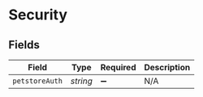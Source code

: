 # Security


## Fields

| Field              | Type               | Required           | Description        |
| ------------------ | ------------------ | ------------------ | ------------------ |
| `petstoreAuth`     | *string*           | :heavy_minus_sign: | N/A                |
